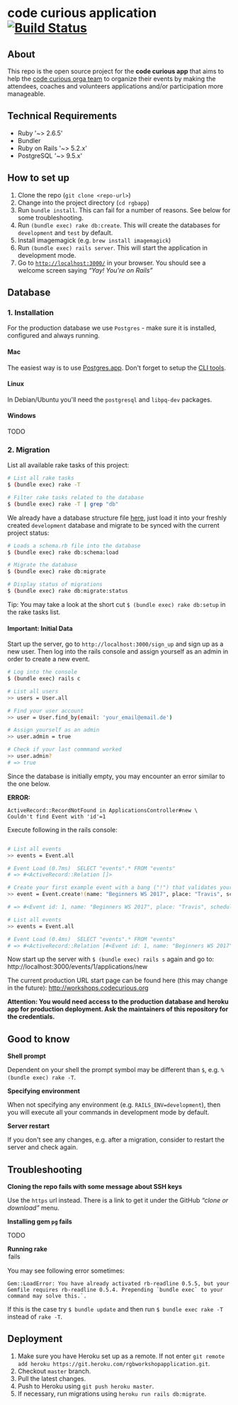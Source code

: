 # code curious application [![Build Status](https://travis-ci.org/rubymonsters/rgbapp.svg?branch=master)](https://travis-ci.org/rubymonsters/rgbapp)

## About

This repo is the open source project for the **code curious app** that aims to help the [code curious orga team](http://codecurious.org) to organize their events by making the attendees, coaches and volunteers applications and/or participation more manageable.

## Technical Requirements

- Ruby '~> 2.6.5'
- Bundler
- Ruby on Rails '~> 5.2.x'
- PostgreSQL '~> 9.5.x'

## How to set up

1. Clone the repo (`git clone <repo-url>`)
1. Change into the project directory (`cd rgbapp`)
1. Run `bundle install`. This can fail for a number of reasons. See below for some troubleshooting.
1. Run `(bundle exec) rake db:create`. This will create the databases for `development` and `test` by default.
1. Install imagemagick (e.g. `brew install imagemagick`)
1. Run `(bundle exec) rails server`. This will start the application in development mode.
1. Go to [`http://localhost:3000/`](http://localhost:3000/) in your browser. You should see a welcome screen saying *“Yay! You're on Rails”*

## Database

### 1. Installation

For the production database we use `Postgres` - make sure it is installed, configured and always running.

#### Mac

The easiest way is to use [Postgres.app](http://postgresapp.com/). Don't forget to setup the [CLI tools](http://postgresapp.com/documentation/cli-tools.html).

#### Linux

In Debian/Ubuntu you'll need the `postgresql` and `libpq-dev` packages.

#### Windows

TODO

### 2. Migration

List all available rake tasks of this project:

```bash
# List all rake tasks
$ (bundle exec) rake -T

# Filter rake tasks related to the database
$ (bundle exec) rake -T | grep "db"
```

We already have a database structure file [here](https://github.com/rubymonsters/rgbapp/blob/master/db/schema.rb), just load it into your freshly created `development` database and migrate to be synced with the current project status:

```bash
# Loads a schema.rb file into the database
$ (bundle exec) rake db:schema:load

# Migrate the database
$ (bundle exec) rake db:migrate

# Display status of migrations
$ (bundle exec) rake db:migrate:status
```

Tip: You may take a look at the short cut `$ (bundle exec) rake db:setup` in the rake tasks list.

#### Important: Initial Data

Start up the server, go to `http://localhost:3000/sign_up` and sign up as a new user. Then log into the rails console and assign yourself as an admin in order to create a new event.

```bash
# Log into the console
$ (bundle exec) rails c

# List all users
>> users = User.all

# Find your user account
>> user = User.find_by(email: 'your_email@email.de')

# Assign yourself as an admin
>> user.admin = true

# Check if your last commmand worked
>> user.admin?
# => true

```

Since the database is initially empty, you may encounter an error similar to the one below.

**ERROR:**

```
ActiveRecord::RecordNotFound in ApplicationsController#new \
Couldn't find Event with 'id'=1
```

Execute following in the rails console:
```bash

# List all events
>> events = Event.all

# Event Load (0.7ms)  SELECT "events".* FROM "events"
# => #<ActiveRecord::Relation []>

# Create your first example event with a bang ("!") that validates your input immediately
>> event = Event.create!(name: "Beginners WS 2017", place: "Travis", scheduled_at: "2017-10-31", application_start: "2017-10-02", application_end: "2017-10-20", confirmation_date: "2017-10-25")

# => #<Event id: 1, name: "Beginners WS 2017", place: "Travis", scheduled_at: "2017-10-31 00:00:00", created_at: "2017-10-02 00:00:00", updated_at: "2017-10-02 00:00:00", application_start: "2017-10-02 00:00:00", application_end: "2017-10-20 00:00:00", confirmation_date: "2017-10-25 00:00:00">

# List all events
>> events = Event.all

# Event Load (0.4ms)  SELECT "events".* FROM "events"
# => #<ActiveRecord::Relation [#<Event id: 1, name: "Beginners WS 2017", place: "Travis", scheduled_at: "2017-10-31 00:00:00", created_at: "2017-10-03 12:55:54", updated_at: "2017-10-03 12:55:54", application_start: "2017-10-02 00:00:00", application_end: "2017-10-20 00:00:00", confirmation_date: "2017-10-25 00:00:00">]>
```

Now start up the server with `$ (bundle exec) rails s` again and go to:
http://localhost:3000/events/1/applications/new

The current production URL start page can be found here (this may change in the future):
http://workshops.codecurious.org

**Attention: You would need access to the production database and heroku app for production deployment. Ask the maintainers of this repository for the credentials.**


## Good to know

**Shell prompt**

Dependent on your shell the prompt symbol may be different than `$`, e.g. `% (bundle exec) rake -T`.

**Specifying environment**

When not specifying any environment (e.g. `RAILS_ENV=development`), then you will execute all your commands in development mode by default.

**Server restart**

If you don't see any changes, e.g. after a migration, consider to restart the server and check again.

## Troubleshooting

**Cloning the repo fails with some message about SSH keys**

Use the `https` url instead. There is a link to get it under the GitHub *“clone or download”* menu.

**Installing gem `pg` fails**

TODO

**Running rake <option> fails**

You may see following error sometimes:

```
Gem::LoadError: You have already activated rb-readline 0.5.5, but your Gemfile requires rb-readline 0.5.4. Prepending `bundle exec` to your command may solve this.`.
```
If this is the case try `$ bundle update` and then run `$ bundle exec rake -T` instead of `rake -T`.

## Deployment

1. Make sure you have Heroku set up as a remote. If not enter `git remote add heroku https://git.heroku.com/rgbworkshopapplication.git`.
1. Checkout `master` branch.
1. Pull the latest changes.
1. Push to Heroku using `git push heroku master`.
1. If necessary, run migrations using `heroku run rails db:migrate`.
